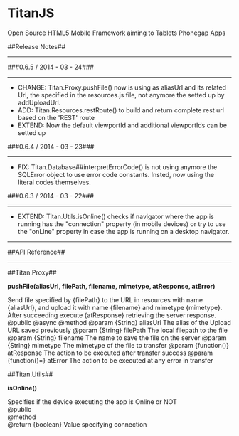 TitanJS
=======

Open Source HTML5 Mobile Framework aiming to Tablets Phonegap Apps

##Release Notes##
***

###0.6.5 / 2014 - 03 - 24###
***

- CHANGE: Titan.Proxy.pushFile() now is using as aliasUrl and its related Url, the specified in the resources.js file, not anymore the setted up by addUploadUrl.
- ADD: Titan.Resources.restRoute() to build and return complete rest url based on the 'REST' route
- EXTEND: Now the default viewportId and additional viewportIds can be setted up

###0.6.4 / 2014 - 03 - 23###
***

- FIX: Titan.Database##interpretErrorCode() is not using anymore the SQLError object to use error code constants. Insted, now using the literal codes themselves.

###0.6.3 / 2014 - 03 - 22###
***

- EXTEND: Titan.Utils.isOnline() checks if navigator where the app is running has the "connection" property (in mobile devices) or try to use the "onLine" property in case the app is running on a desktop navigator.

***

##API Reference##
***

##Titan.Proxy##

**pushFile(aliasUrl, filePath, filename, mimetype, atResponse, atError)**

Send file specified by {filePath} to the URL in resources with name {aliasUrl}, and upload it with name {filename} and mimetype {mimetype}.
After succeeding execute {atResponse} retrieving the server response.
@public
@async
@method
@param {String} aliasUrl The alias of the Upload URL saved previously
@param {String} filePath The local filepath to the file
@param {String} filename The name to save the file on the server
@param {String} mimetype The mimetype of the file to transfer
@param {function()} atResponse The action to be executed after transfer success
@param {function()=} atError The action to be executed at any error in transfer

##Titan.Utils##

**isOnline()**

Specifies if the device executing the app is Online or NOT   
@public   
@method  
@return {boolean} Value specifying connection